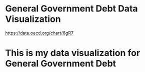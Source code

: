 # General Government Debt Data Visualization

https://data.oecd.org/chart/6gR7


# This is my data visualization for General Government Debt

<div class="flourish-embed flourish-chart" data-src="visualisation/5299538"><script src="https://public.flourish.studio/resources/embed.js"></script></div>
